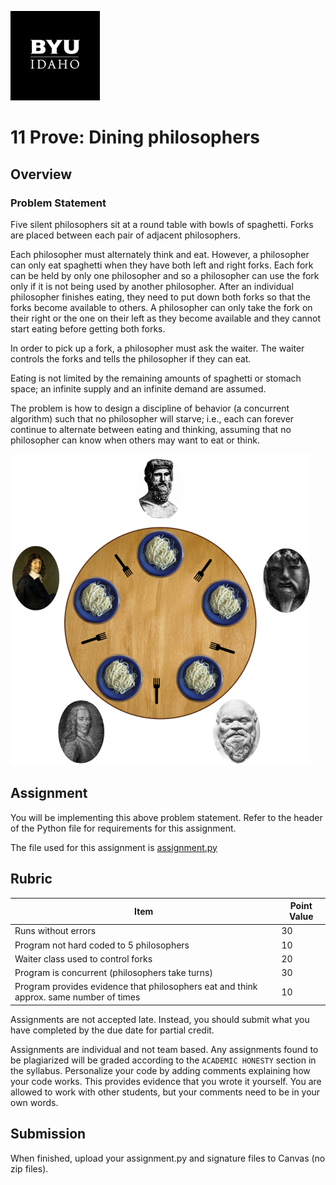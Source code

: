 ![](../../banner.png)

# 11 Prove: Dining philosophers

## Overview

### Problem Statement

Five silent philosophers sit at a round table with bowls of spaghetti. Forks are placed between each pair of adjacent philosophers.

Each philosopher must alternately think and eat. However, a philosopher can only eat spaghetti when they have both left and right forks. Each fork can be held by only one philosopher and so a philosopher can use the fork only if it is not being used by another philosopher. After an individual philosopher finishes eating, they need to put down both forks so that the forks become available to others. A philosopher can only take the fork on their right or the one on their left as they become available and they cannot start eating before getting both forks.

In order to pick up a fork, a philosopher must ask the waiter. The waiter controls the forks and tells the philosopher if they can eat.

Eating is not limited by the remaining amounts of spaghetti or stomach space; an infinite supply and an infinite demand are assumed.

The problem is how to design a discipline of behavior (a concurrent algorithm) such that no philosopher will starve; i.e., each can forever continue to alternate between eating and thinking, assuming that no philosopher can know when others may want to eat or think.

![](dining_philosophers_problem.png)

## Assignment

You will be implementing this above problem statement.  Refer to the header of the Python file for requirements for this assignment.

The file used for this assignment is [assignment.py](assignment.py)

## Rubric

Item | Point Value
--- | ---
Runs without errors | 30
Program not hard coded to 5 philosophers | 10
Waiter class used to control forks | 20
Program is concurrent (philosophers take turns) | 30
Program provides evidence that philosophers eat and think approx. same number of times | 10

Assignments are not accepted late. Instead, you should submit what you have completed by the due date for partial credit.

Assignments are individual and not team based.  Any assignments found to be plagiarized will be graded according to the `ACADEMIC HONESTY` section in the syllabus. Personalize your code by adding comments explaining how your code works. This provides evidence that you wrote it yourself. You are allowed to work with other students, but your comments need to be in your own words.

## Submission

When finished, upload your assignment.py and signature files to Canvas (no zip files).
